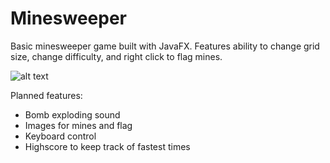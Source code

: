 # Minesweeper
Basic minesweeper game built with JavaFX. Features ability to change grid size, change difficulty, and right click to flag mines.

![alt text](https://i.imgur.com/lyMNPvw.png)

Planned features:
  - Bomb exploding sound
  - Images for mines and flag
  - Keyboard control
  - Highscore to keep track of fastest times
